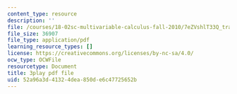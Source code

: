 ```yaml
---
content_type: resource
description: ''
file: /courses/18-02sc-multivariable-calculus-fall-2010/7eZVshlT33Q_transcript.pdf
file_size: 36907
file_type: application/pdf
learning_resource_types: []
license: https://creativecommons.org/licenses/by-nc-sa/4.0/
ocw_type: OCWFile
resourcetype: Document
title: 3play pdf file
uid: 52a96a3d-4132-4dea-850d-e6c47725652b
---
```

